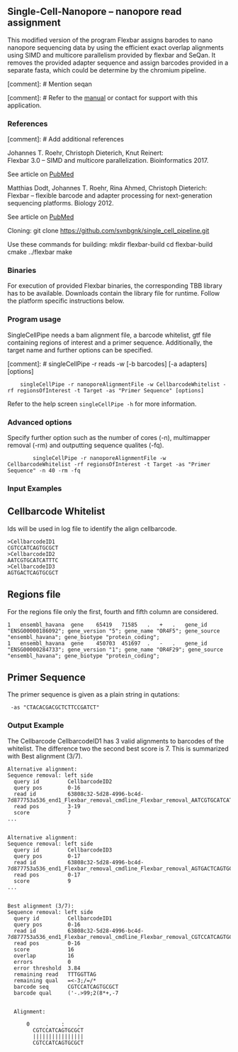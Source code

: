 ## Single-Cell-Nanopore – nanopore read assignment

This modified version of the program Flexbar assigns barodes to nano nanopore sequencing data by using the
    efficient exact overlap alignments using SIMD and multicore parallelism provided by flexbar and SeQan. It removes the
    provided adapter sequence and assign barcodes provided in a separate fasta, which could be determine by the
    chromium pipeline.

[comment]: # Mention seqan

[comment]: # Refer to the [manual](https://github.com/seqan/flexbar/wiki) or contact [](https://github.com/jtroehr) for support with this application.


### References
[comment]: #  Add additional references

Johannes T. Roehr, Christoph Dieterich, Knut Reinert:  
Flexbar 3.0 – SIMD and multicore parallelization. Bioinformatics 2017.

See article on [PubMed](https://www.ncbi.nlm.nih.gov/pubmed/28541403)

Matthias Dodt, Johannes T. Roehr, Rina Ahmed, Christoph Dieterich:  
Flexbar – flexible barcode and adapter processing for next-generation sequencing platforms. Biology 2012.

See article on [PubMed](https://www.ncbi.nlm.nih.gov/pubmed/24832523)

Cloning:
	git clone https://github.com/svnbgnk/single_cell_pipeline.git

Use these commands for building:
	mkdir flexbar-build
	cd flexbar-build
	cmake ../flexbar
	make


### Binaries

For execution of provided Flexbar binaries, the corresponding TBB library has to be available. Downloads contain the library file for runtime. Follow the platform specific instructions below.

### Program usage

SingleCellPipe needs a bam alignment file, a barcode whitelist, gtf file containing regions of interest and a primer sequence. Additionally, the target name and further options can be specified. 

[comment]: #	singleCellPipe -r reads -w [-b barcodes] [-a adapters] [options]
```
	singleCellPipe -r nanoporeAlignmentFile -w CellbarcodeWhitelist -rf regionsOfInterest -t Target -as "Primer Sequence" [options]
```

Refer to the help screen `singleCellPipe -h` for more information.

### Advanced options

Specify further option such as the number of cores (-n), multimapper removal (-rm) and outputting sequence qualites (-fq).
```
        singleCellPipe -r nanoporeAlignmentFile -w CellbarcodeWhitelist -rf regionsOfInterest -t Target -as "Primer Sequence" -n 40 -rm -fq
```

### Input Examples

## Cellbarcode Whitelist
Ids will be used in log file to identify the align cellbarcode.
```
>CellbarcodeID1
CGTCCATCAGTGCGCT
>CellbarcodeID2
AATCGTGCATCATTTC
>CellbarcodeID3
AGTGACTCAGTGCGCT

```


## Regions file

For the regions file only the first, fourth and fifth column are considered. 
```
1	ensembl_havana	gene	65419	71585	.	+	.	gene_id "ENSG00000186092"; gene_version "5"; gene_name "OR4F5"; gene_source "ensembl_havana"; gene_biotype "protein_coding";
1	ensembl_havana	gene	450703	451697	.	-	.	gene_id "ENSG00000284733"; gene_version "1"; gene_name "OR4F29"; gene_source "ensembl_havana"; gene_biotype "protein_coding";
```
## Primer Sequence

The primer sequence is given as a plain string in qutations:
```
 -as "CTACACGACGCTCTTCCGATCT"
```

### Output Example

The Cellbarcode CellbarcodeID1 has 3 valid alignments to barcodes of the whitelist. The difference two the second best score is 7. 
This is summarized with Best alignment (3/7). 

```
Alternative alignment:
Sequence removal: left side
  query id         CellbarcodeID2
  query pos        0-16
  read id          63808c32-5d28-4996-bc4d-7d877753a536_end1_Flexbar_removal_cmdline_Flexbar_removal_AATCGTGCATCATTTC
  read pos         3-19
  score            7
...


Alternative alignment:
Sequence removal: left side
  query id         CellbarcodeID3
  query pos        0-17
  read id          63808c32-5d28-4996-bc4d-7d877753a536_end1_Flexbar_removal_cmdline_Flexbar_removal_AGTGACTCAGTGCGCT
  read pos         0-17
  score            9
...


Best alignment (3/7):
Sequence removal: left side
  query id         CellbarcodeID1
  query pos        0-16
  read id          63808c32-5d28-4996-bc4d-7d877753a536_end1_Flexbar_removal_cmdline_Flexbar_removal_CGTCCATCAGTGCGCT
  read pos         0-16
  score            16
  overlap          16
  errors           0
  error threshold  3.84
  remaining read   TTTGGTTAG
  remaining qual   =<-3;/=/*
  barcode seq      CGTCCATCAGTGCGCT
  barcode qual     ('-.>99;2(8*+,-7


  Alignment:

      0     .    :    .  
        CGTCCATCAGTGCGCT
        ||||||||||||||||
        CGTCCATCAGTGCGCT
```
